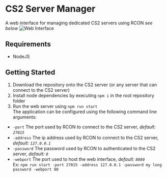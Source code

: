 # CS2 Server Manager
A web interface for managing dedicated CS2 servers using RCON *see below* 
![Web Interface](https://github.com/austinharms/CS2ServerManager/blob/master/imgs/web.png?raw=true)

## Requirements
- NodeJS
## Getting Started
1. Download the repository onto the CS2 server (or any server that can connect to the CS2 server)
2. Install node dependencies by executing `npm i` in the root repository folder
3. Run the web server using `npm run start`  
The application can be configured using the following command line arguments:
- `-port` The port used by RCON to connect to the CS2 server, *default: `27015`*
- `-address` The ip address used by RCON to connect to the CS2 server, *default: `127.0.0.1`*
- `-password` The password used by RCON to authenticated to the CS2 server, *default: `0`*
- `-webport` The port used to host the web interface, *default: `8080`*  
Ex: `npm run start -port 27015 -address 127.0.0.1 -password my long password -webport 80`
